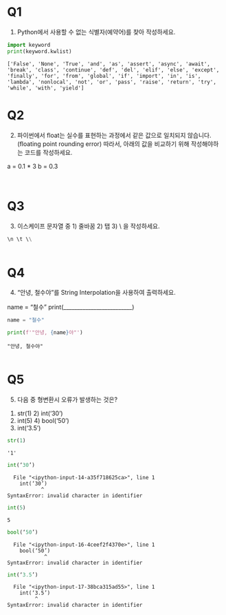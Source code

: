 
# Q1

1. Python에서 사용할 수 없는 식별자(예약어)를 찾아 작성하세요.


```python
import keyword
print(keyword.kwlist)
```

    ['False', 'None', 'True', 'and', 'as', 'assert', 'async', 'await', 'break', 'class', 'continue', 'def', 'del', 'elif', 'else', 'except', 'finally', 'for', 'from', 'global', 'if', 'import', 'in', 'is', 'lambda', 'nonlocal', 'not', 'or', 'pass', 'raise', 'return', 'try', 'while', 'with', 'yield']
    

# Q2

2. 파이썬에서 float는 실수를 표현하는 과정에서 같은 값으로 일치되지 않습니다.
(floating point rounding error)
따라서, 아래의 값을 비교하기 위해 작성해야하는 코드를 작성하세요.

a = 0.1 * 3
b = 0.3


```python

```


```python

```

# Q3

3. 이스케이프 문자열 중 1) 줄바꿈 2) 탭 3) \ 을 작성하세요.




```python
\n \t \\
```


```python

```

# Q4

4. “안녕, 철수야”를 String Interpolation을 사용하여 출력하세요.

name = “철수”
print(_________________________)


```python
name = "철수"

print(f'"안녕, {name}야"')
```

    "안녕, 철수야"
    


```python

```

# Q5

5. 다음 중 형변환시 오류가 발생하는 것은?

1) str(1) 2) int(‘30’)
3) int(5) 4) bool(‘50’)
5) int(‘3.5’)


```python
str(1)
```




    '1'




```python
int(‘30’)
```


      File "<ipython-input-14-a35f718625ca>", line 1
        int(‘30’)
               ^
    SyntaxError: invalid character in identifier
    



```python
int(5)
```




    5




```python
bool(‘50’)
```


      File "<ipython-input-16-4ceef2f4370e>", line 1
        bool(‘50’)
                ^
    SyntaxError: invalid character in identifier
    



```python
int(‘3.5’)
```


      File "<ipython-input-17-38bca315ad55>", line 1
        int(‘3.5’)
             ^
    SyntaxError: invalid character in identifier
    



```python

```
